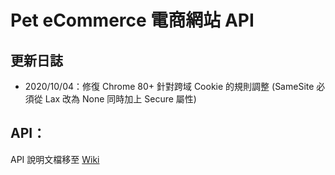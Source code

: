 # Pet eCommerce 電商網站 API

## 更新日誌

- 2020/10/04：修復 Chrome 80+ 針對跨域 Cookie 的規則調整 (SameSite 必須從 Lax 改為 None 同時加上 Secure 屬性)

## API：

API 說明文檔移至 [Wiki](https://github.com/awdr74100/pet-ecommerce-api/wiki)
